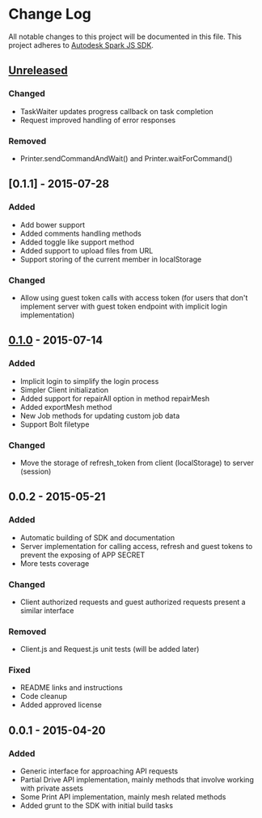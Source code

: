 # Change Log
All notable changes to this project will be documented in this file.
This project adheres to [Autodesk Spark JS SDK](https://github.com/spark3dp/spark-js-SDK).

## [Unreleased][unreleased]

### Changed
- TaskWaiter updates progress callback on task completion
- Request improved handling of error responses

### Removed
- Printer.sendCommandAndWait() and Printer.waitForCommand() 

## [0.1.1] - 2015-07-28
### Added
- Add bower support
- Added comments handling methods
- Added toggle like support method
- Added support to upload files from URL
- Support storing of the current member in localStorage

### Changed
- Allow using guest token calls with access token (for users that don't implement server with guest token endpoint with implicit login implementation)

## [0.1.0] - 2015-07-14
### Added
- Implicit login to simplify the login process
- Simpler Client initialization
- Added support for repairAll option in method repairMesh
- Added exportMesh method
- New Job methods for updating custom job data
- Support Bolt filetype

### Changed
- Move the storage of refresh_token from client (localStorage) to server (session)

## 0.0.2 - 2015-05-21
### Added
- Automatic building of SDK and documentation
- Server implementation for calling access, refresh and guest tokens to prevent the exposing of APP SECRET
- More tests coverage

### Changed
- Client authorized requests and guest authorized requests present a similar interface

### Removed
- Client.js and Request.js unit tests (will be added later)

### Fixed
- README links and instructions
- Code cleanup
- Added approved license

## 0.0.1 - 2015-04-20
### Added
- Generic interface for approaching API requests
- Partial Drive API implementation, mainly methods that involve working with private assets
- Some Print API implementation, mainly mesh related methods
- Added grunt to the SDK with initial build tasks

[unreleased]: https://github.com/spark3dp/spark-js-SDK/compare/v0.1.1...develop
[0.1.0]: https://github.com/spark3dp/spark-js-SDK/compare/v0.0.2...v0.1.0
